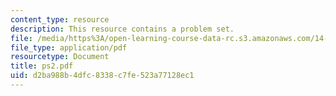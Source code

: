 ```yaml
---
content_type: resource
description: This resource contains a problem set.
file: /media/https%3A/open-learning-course-data-rc.s3.amazonaws.com/14-462-advanced-macroeconomics-ii-spring-2007/d2ba988b4dfc8338c7fe523a77128ec1_ps2.pdf
file_type: application/pdf
resourcetype: Document
title: ps2.pdf
uid: d2ba988b-4dfc-8338-c7fe-523a77128ec1
---
```

